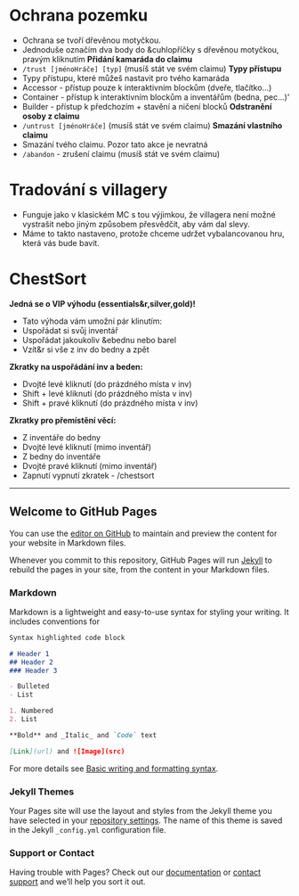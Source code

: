 # Ochrana pozemku
  - Ochrana se tvoří dřevěnou motyčkou.
  - Jednoduše označím dva body do &cuhlopříčky s dřevěnou motyčkou, pravým kliknutím
  **Přidání kamaráda do claimu**
  - `/trust [jménoHráče] [typ]` (musíš stát ve svém claimu)
  **Typy přístupu**
  - Typy přístupu, které můžeš nastavit pro tvého kamaráda
  - Accessor - přístup pouze k interaktivním blockům (dveře, tlačítko…)
  - Container - přístup k interaktivním blockům a inventářům (bedna, pec…)'
  - Builder - přístup k předchozím + stavění a ničení blocků
 **Odstranění osoby z claimu**
  - `/untrust [jménoHráče]` (musíš stát ve svém claimu)
 **Smazání vlastního claimu**
  - Smazání tvého claimu. Pozor tato akce je nevratná
  - `/abandon` - zrušení claimu (musíš stát ve svém claimu)

# Tradování s villagery
  - Funguje jako v klasickém MC s tou výjimkou, že villagera není možné vystrašit nebo jiným způsobem přesvědčit, aby vám dal slevy.
  - Máme to takto nastaveno, protože chceme udržet vybalancovanou hru, která vás bude bavit.

#  ChestSort
  **Jedná se o VIP výhodu (essentials&r,silver,gold)!**
  - Tato výhoda vám umožní pár klinutím:
  - Uspořádat si svůj inventář
  - Uspořádat jakoukoliv &ebednu nebo barel
  - Vzít&r si vše z inv do bedny a zpět

  **Zkratky na uspořádání inv a beden:**
  - Dvojté levé kliknutí (do prázdného místa v inv)
  - Shift + levé kliknutí (do prázdného místa v inv)
  - Shift + pravé kliknutí (do prázdného místa v inv)

  **Zkratky pro přemístění věcí:**
  - Z inventáře do bedny
  - Dvojté levé kliknutí (mimo inventář)
  - Z bedny do inventáře
  - Dvojté pravé kliknutí (mimo inventář)
  - Zapnutí vypnutí zkratek - /chestsort



------


## Welcome to GitHub Pages

You can use the [editor on GitHub](https://github.com/Ownercz/minecore-wiki/edit/gh-pages/index.md) to maintain and preview the content for your website in Markdown files.

Whenever you commit to this repository, GitHub Pages will run [Jekyll](https://jekyllrb.com/) to rebuild the pages in your site, from the content in your Markdown files.

### Markdown

Markdown is a lightweight and easy-to-use syntax for styling your writing. It includes conventions for

```markdown
Syntax highlighted code block

# Header 1
## Header 2
### Header 3

- Bulleted
- List

1. Numbered
2. List

**Bold** and _Italic_ and `Code` text

[Link](url) and ![Image](src)
```

For more details see [Basic writing and formatting syntax](https://docs.github.com/en/github/writing-on-github/getting-started-with-writing-and-formatting-on-github/basic-writing-and-formatting-syntax).

### Jekyll Themes

Your Pages site will use the layout and styles from the Jekyll theme you have selected in your [repository settings](https://github.com/Ownercz/minecore-wiki/settings/pages). The name of this theme is saved in the Jekyll `_config.yml` configuration file.

### Support or Contact

Having trouble with Pages? Check out our [documentation](https://docs.github.com/categories/github-pages-basics/) or [contact support](https://support.github.com/contact) and we’ll help you sort it out.
